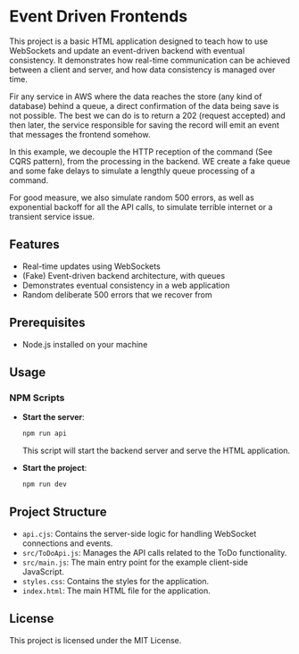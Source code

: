 # Event Driven Frontends

This project is a basic HTML application designed to teach how to use WebSockets and update an event-driven backend with eventual consistency. It demonstrates how real-time communication can be achieved between a client and server, and how data consistency is managed over time.

Fir any service in AWS where the data reaches the store (any kind of database) behind a queue, a direct confirmation of the data being save is not possible. The best we can do is to return a 202 (request accepted) and then later, the service responsible for saving the record will emit an event that messages the frontend somehow.

In this example, we decouple the HTTP reception of the command (See CQRS pattern), from the processing in the backend. WE create a fake queue and some fake delays to simulate a lengthly queue processing of a command.

For good measure, we also simulate random 500 errors, as well as exponential backoff for all the API calls, to simulate terrible internet or a transient service issue.


## Features

- Real-time updates using WebSockets
- (Fake) Event-driven backend architecture, with queues
- Demonstrates eventual consistency in a web application
- Random deliberate 500 errors that we recover from

## Prerequisites

- Node.js installed on your machine

## Usage

### NPM Scripts

- **Start the server**: 

  ```bash
  npm run api
  ```

  This script will start the backend server and serve the HTML application.

- **Start the project**: 

  ```bash
  npm run dev
  ```

## Project Structure

- `api.cjs`: Contains the server-side logic for handling WebSocket connections and events.
- `src/ToDoApi.js`: Manages the API calls related to the ToDo functionality.
- `src/main.js`: The main entry point for the example client-side JavaScript.
- `styles.css`: Contains the styles for the application.
- `index.html`: The main HTML file for the application.

## License

This project is licensed under the MIT License.